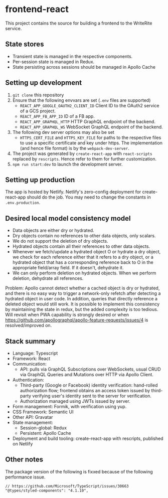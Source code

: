 # frontend-react

This project contains the source for building a frontend to the
WriteRite service.

## State stores

* Transient state is managed in the respective components.
* Per-session state is managed in Redux.
* State persisting across sessions should be managed in Apollo Cache

## Setting up development

1. `git clone` this repository
2. Ensure that the following envvars are set (`.env` files are supported)
   * `REACT_APP_GOOGLE_OAUTH2_CLIENT_ID` Client ID to the OAuth2 service of a GCS project.
   * `REACT_APP_FB_APP_ID` ID of a FB app.
   * `REACT_APP_GRAPHQL_HTTP` HTTP GraphQL endpoint of the backend.
   * `REACT_APP_GRAPHQL_WS` WebSocket GraphQL endpoint of the backend.
3. The following dev server options may also be set
   * `HTTPS_CERT_FILE` and `HTTPS_KEY_FILE` for paths to the respective files to use a specific certificate and key under https. The implementation (and hence file format) is by the `webpack-dev-server`.
4. The project was generated by `create-react-app` with `react-scripts` replaced by `rescripts`. Hence refer to them for further customization.
5. `npm run start:dev` to launch the development server.

## Setting up production

The app is hosted by Netlify. Netlify's zero-config deployment for create-react-app should do the job. You may need to change the constants in `.env.production`.

## Desired local model consistency model

* Data objects are either dry or hydrated.
* Dry objects contain no references to other data objects, only scalars.
* We do not support the deletion of dry objects.
* Hydrated objects contain all their references to other data objects.
* Whenever we fetch/update a hydrated object O or hydrate a dry object,
  we check for each reference either that it refers to a dry object, or
  a hydrated object that has a corresponding reference back to O in the
  appropriate field/array field. If it doesn't, dehydrate it.
* We can only perform deletion on hydrated objects. When we perform
  deletion, dehydrate all references.

Problem: Apollo cannot detect whether a cached object is dry or hydrated,
and there is no easy way to trigger a network-only refetch after detecting
a hydrated object in user code.
In addition, queries that directly reference a deleted object would
still work. It is possible to implement this consistency by
maintaining the state in redux, but the added complexity is too tedious.
Will revisit when PWA capability is strongly desired or when
https://github.com/apollographql/apollo-feature-requests/issues/4 is
resolved/improved on.

## Stack summary

* Language: Typescript
* Framework: React
* Communication:
  * API: pulls via GraphQL Subscriptions over WebSockets, usual CRUD via GraphQL Queries and Mutations over HTTP via Apollo Client.
* Authentication:
  * Third-party (Google or Facebook) identity verification: hand-rolled authorization flow; frontend obtains an access token issued by third-party verifying user's identity sent to the server for verification.
  * Authorization managed using JWTs issued by server.
* Form management: Formik, with verification using yup.
* CSS Framework: Semantic UI
* Other API: Gravatar
* State management:
  * Session-global: Redux
  * Persistent: Apollo Cache
* Deployment and build tooling: create-react-app with rescripts, published on Netlify

## Other notes

The package version of the following is fixxed because of the following
performance issue.

    // https://github.com/Microsoft/TypeScript/issues/30663
    "@types/styled-components": "4.1.10",
